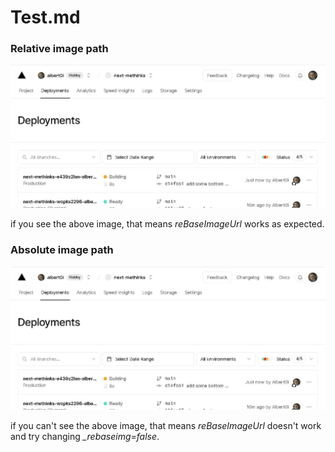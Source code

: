 

# Test.md 

### Relative image path

![alt relative ](img/building.JPG)

if you see the above image, that means *reBaseImageUrl* works as expected. 


### Absolute image path 

![alt absolute](https://raw.githubusercontent.com/Albert0i/next-methinks/main/img/building.JPG)

if you can't see the above image, that means *reBaseImageUrl* doesn't work and try changing *_rebaseimg=false*. 